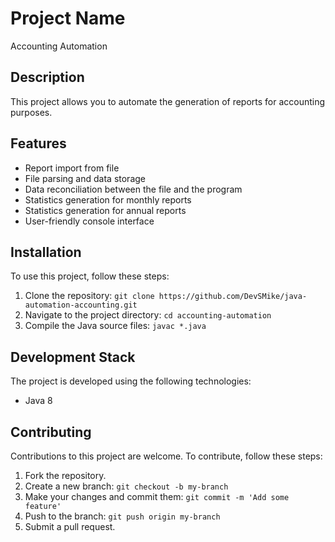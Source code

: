 # Project Name

Accounting Automation

## Description

This project allows you to automate the generation of reports for accounting purposes.

## Features

- Report import from file
- File parsing and data storage
- Data reconciliation between the file and the program
- Statistics generation for monthly reports
- Statistics generation for annual reports
- User-friendly console interface

## Installation

To use this project, follow these steps:

1. Clone the repository: `git clone https://github.com/DevSMike/java-automation-accounting.git`
2. Navigate to the project directory: `cd accounting-automation`
3. Compile the Java source files: `javac *.java`

## Development Stack

The project is developed using the following technologies:

- Java 8

## Contributing

Contributions to this project are welcome. To contribute, follow these steps:

1. Fork the repository.
2. Create a new branch: `git checkout -b my-branch`
3. Make your changes and commit them: `git commit -m 'Add some feature'`
4. Push to the branch: `git push origin my-branch`
5. Submit a pull request.
